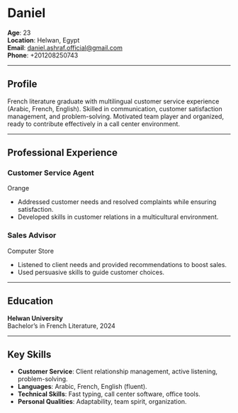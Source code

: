 # Daniel  
**Age**: 23  
**Location**: Helwan, Egypt  
**Email**: [daniel.ashraf.official@gmail.com](mailto:daniel.ashraf.official@gmail.com)  
**Phone**: +201208250743  

---

## Profile

French literature graduate with multilingual customer service experience (Arabic, French, English). Skilled in communication, customer satisfaction management, and problem-solving. Motivated team player and organized, ready to contribute effectively in a call center environment.

---

## Professional Experience

### Customer Service Agent  
Orange  

- Addressed customer needs and resolved complaints while ensuring satisfaction.
- Developed skills in customer relations in a multicultural environment.

### Sales Advisor  
Computer Store  

- Listened to client needs and provided recommendations to boost sales.
- Used persuasive skills to guide customer choices.

---

## Education

**Helwan University**  
Bachelor’s in French Literature, 2024

---

## Key Skills

- **Customer Service**: Client relationship management, active listening, problem-solving.
- **Languages**: Arabic, French, English (fluent).
- **Technical Skills**: Fast typing, call center software, office tools.
- **Personal Qualities**: Adaptability, team spirit, organization.
